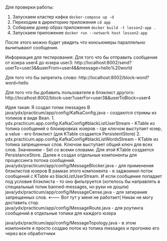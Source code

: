 Для проверки работы: 

1. Запускаем кластер кафка ```docker-compose up -d ```
2. Переходим в директорию приложения ```cd app```
3. Собираем докер образ приложения ```docker build -t lesson2-app .```
4. Запускаем приложение ```docker run --network host lesson2-app```

После этого можно будет увидеть что консьюмеры параллельно вычитывают сообщения. 

Информация для тестирования: 
Для того что бы отправить сообщение от юзера user4 до юзера user3: 
http://localhost:8002/send?userTo=user3&&userFrom=user4&&message=hello%20world

Для того что бы запретить слово: 
http://localhost:8002/block-word?word=hello

Для того что бы добавить пользователя в блэклист другого: 
http://localhost:8002/block-user?userFor=user3&&userToBlock=user4

Идея такая: 
Я создал топик messages
В java/ydx/practicum/app/config/KafkaConfig.java - создаются стримы из топиков в виде Bean. 
    1. ydx.practicum.app.config.KafkaConfig#blackListUserStream - KTable из топика сообщений о блокировках юзеров - где ключом выступает юзер, а value - его блэклист (для KTable создается PersistentStore)
    2. ydx.practicum.app.config.KafkaConfig#blackListWordsStream - KTable из топика запрещенных слов. Ключом выступает общий ключ для всех слов. Значением - Set<String> со всеми словами. Для этой KTable создается PersistanceStore. 
Далее я создал отдельные компоненты для процессинга потока сообщений. 
java/ydx/practicum/app/config/MessageBlocker.java - для применения блэклистов юзеров 
В рамках этого компонента - я заджоинил поток сообщений с KTable из blackListUserStream. И если сообщение попадает под условия блэклиста - то оно фильтруется (хотелось бы направлять в специальный топик banned-messages, но руки не дошли)
java/ydx/practicum/app/config/MessageCense.java - для затирания запрещенных слов. <--- Вот тут у меня не работает( Никак не могу доставить стор.  
java/ydx/practicum/app/config/MessageRoute.java - для роутинга сообщений в отдельные топики для каждого юзера

java/ydx/practicum/app/config/MessageTopology.java - в этом компоненте я просто создаю поток из топика messages и прогоняю его через все обработчики
